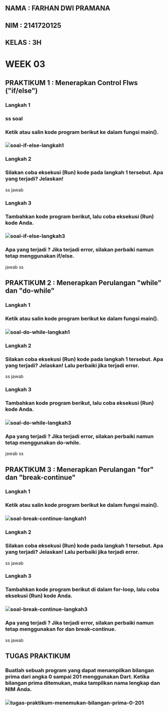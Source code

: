 ## NAMA : FARHAN DWI PRAMANA
## NIM : 2141720125
## KELAS : 3H

# WEEK 03

## PRAKTIKUM 1 : Menerapkan Control Flws ("if/else")
### Langkah 1
### ss soal
### Ketik atau salin kode program berikut ke dalam fungsi main().
### ![soal-if-else-langkah1](https://github.com/FarhanDwiPramana/2141720125-mobile-2023/assets/121709293/4b17a82b-0ab7-465e-9c59-dbf77ead6fd0)

### Langkah 2
### Silakan coba eksekusi (Run) kode pada langkah 1 tersebut. Apa yang terjadi? Jelaskan!
ss jawab

### Langkah 3
### Tambahkan kode program berikut, lalu coba eksekusi (Run) kode Anda.
### ![soal-if-else-langkah3](https://github.com/FarhanDwiPramana/2141720125-mobile-2023/assets/121709293/81e17cd2-107c-427f-a30b-20b379581fa5)
### Apa yang terjadi ? Jika terjadi error, silakan perbaiki namun tetap menggunakan if/else.
jawab ss

## PRAKTIKUM 2 : Menerapkan Perulangan "while" dan "do-while"
### Langkah 1
### Ketik atau salin kode program berikut ke dalam fungsi main().
### ![soal-do-while-langkah1](https://github.com/FarhanDwiPramana/2141720125-mobile-2023/assets/121709293/0d552c55-442a-4d08-b718-0de98ebf8014)

### Langkah 2
### Silakan coba eksekusi (Run) kode pada langkah 1 tersebut. Apa yang terjadi? Jelaskan! Lalu perbaiki jika terjadi error.
ss jawab

### Langkah 3
### Tambahkan kode program berikut, lalu coba eksekusi (Run) kode Anda.
### ![soal-do-while-langkah3](https://github.com/FarhanDwiPramana/2141720125-mobile-2023/assets/121709293/a714e20e-ff77-4922-a020-8222b8b2c9c3)
### Apa yang terjadi ? Jika terjadi error, silakan perbaiki namun tetap menggunakan do-while.
jawab ss

## PRAKTIKUM 3 : Menerapkan Perulangan "for" dan "break-continue"
### Langkah 1
### Ketik atau salin kode program berikut ke dalam fungsi main().
### ![soal-break-continue-langkah1](https://github.com/FarhanDwiPramana/2141720125-mobile-2023/assets/121709293/ddc44939-7ea8-422c-9896-d625a6c8efe2)

### Langkah 2
### Silakan coba eksekusi (Run) kode pada langkah 1 tersebut. Apa yang terjadi? Jelaskan! Lalu perbaiki jika terjadi error.
ss jawab

### Langkah 3
### Tambahkan kode program berikut di dalam for-loop, lalu coba eksekusi (Run) kode Anda.
### ![soal-break-continue-langkah3](https://github.com/FarhanDwiPramana/2141720125-mobile-2023/assets/121709293/681b52e7-2586-4e47-af69-1c17d54148f2)
### Apa yang terjadi ? Jika terjadi error, silakan perbaiki namun tetap menggunakan for dan break-continue.
ss jawab

## TUGAS PRAKTIKUM
### Buatlah sebuah program yang dapat menampilkan bilangan prima dari angka 0 sampai 201 menggunakan Dart. Ketika bilangan prima ditemukan, maka tampilkan nama lengkap dan NIM Anda.
### ![tugas-praktikum-menemukan-bilangan-prima-0-201](https://github.com/FarhanDwiPramana/2141720125-mobile-2023/assets/121709293/3ac2e250-160e-4e7e-92c8-411cb8701bb7)
